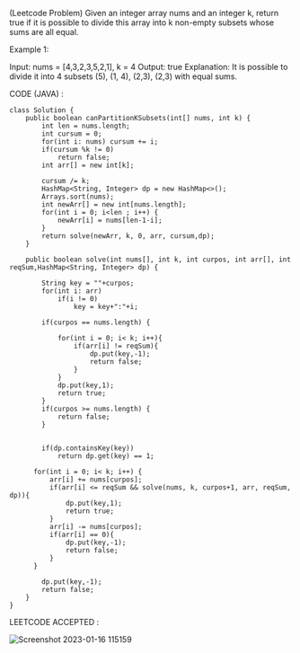 

(Leetcode Problem) 
Given an integer array nums and an integer k, return true if it is possible to divide this array into k non-empty subsets whose sums are all equal.

 

Example 1:

Input: nums = [4,3,2,3,5,2,1], k = 4
Output: true
Explanation: It is possible to divide it into 4 subsets (5), (1, 4), (2,3), (2,3) with equal sums.



CODE (JAVA) :

```
class Solution {
    public boolean canPartitionKSubsets(int[] nums, int k) {
        int len = nums.length;
        int cursum = 0;
        for(int i: nums) cursum += i;
        if(cursum %k != 0)
            return false;
        int arr[] = new int[k];
        
        cursum /= k;
        HashMap<String, Integer> dp = new HashMap<>();
        Arrays.sort(nums);
        int newArr[] = new int[nums.length];
        for(int i = 0; i<len ; i++) {
            newArr[i] = nums[len-1-i]; 
        }
        return solve(newArr, k, 0, arr, cursum,dp);
    }
    
    public boolean solve(int nums[], int k, int curpos, int arr[], int reqSum,HashMap<String, Integer> dp) {
        
        String key = ""+curpos;
        for(int i: arr) 
            if(i != 0)
                key = key+":"+i;
        
        if(curpos == nums.length) {
            
            for(int i = 0; i< k; i++){
                if(arr[i] != reqSum){
                    dp.put(key,-1);
                    return false;
                }
            }
            dp.put(key,1);
            return true;
        }
        if(curpos >= nums.length) {
            return false;
        }
        
        
        if(dp.containsKey(key))
            return dp.get(key) == 1;
        
      for(int i = 0; i< k; i++) {
          arr[i] += nums[curpos];
          if(arr[i] <= reqSum && solve(nums, k, curpos+1, arr, reqSum, dp)){
              dp.put(key,1);
              return true;
          }
          arr[i] -= nums[curpos];
          if(arr[i] == 0){
              dp.put(key,-1);
              return false;
          }
      }  
        
        dp.put(key,-1);
        return false;
    }
}

```
LEETCODE ACCEPTED :


![Screenshot 2023-01-16 115159](https://user-images.githubusercontent.com/73281015/212611406-d43469f8-132a-441f-858d-9f5eb99bf699.png)

